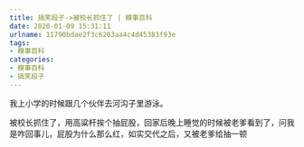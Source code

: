 ```yaml
---
title: 搞笑段子->被校长抓住了 | 糗事百科
date: 2020-01-09 15:31:11
urlname: 11790bdae2f3c6203aa4c4d45383f93e
tags: 
- 糗事百科
categories:
- 糗事百科
- 搞笑段子
---
```

我上小学的时候跟几个伙伴去河沟子里游泳。

被校长抓住了，用高粱杆挨个抽屁股，回家后晚上睡觉的时候被老爹看到了，问我是咋回事儿，屁股为什么那么红，如实交代之后，又被老爹给抽一顿


